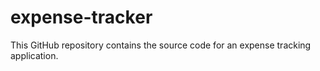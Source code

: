 # expense-tracker
This GitHub repository contains the source code for an expense tracking application.
